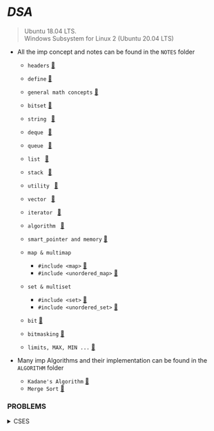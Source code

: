 # _________________________DSA_________________________

> Ubuntu 18.04 LTS.  
> Windows Subsystem for Linux 2 (Ubuntu 20.04 LTS)

* All the imp concept and notes can be found in the `NOTES` folder

    * `headers` [🎯](NOTES/headers.md)
    * `define` [🎯](NOTES/define.md)
    * `general math concepts` [🎯](NOTES/mathematics.md) 
    * `bitset` [🎯](NOTES/bitset.md)
    * `string ` [🎯](NOTES/string.md)
    * `deque ` [🎯](NOTES/deque.md)
    * `queue ` [🎯](NOTES/queue.md)
    * `list ` [🎯](NOTES/list.md) 
    * `stack ` [🎯](NOTES/stack.md) 
    * `utility ` [🎯](NOTES/utility.md) 
    * `vector ` [🎯](NOTES/vector.md) 
    * `iterator ` [🎯](NOTES/iterator.md) 
    * `algorithm ` [🎯](NOTES/algorithm.md) 
    * `smart_pointer and memory` [🎯](NOTES/smart_pointer.md) 

    * `map & multimap`
        * `#include <map>` [🎯](NOTES/map.md)
        * `#include <unordered_map>` [🎯](NOTES/map.md) 
    
    * `set & multiset`
        * `#include <set>` [🎯](NOTES/set.md) 
        * `#include <unordered_set>` [🎯](NOTES/set.md) 

    * `bit` [🎯](NOTES/bit.md)
    * `bitmasking` [🎯](NOTES/bitmasking.md)
    * `limits, MAX, MIN ...` [🎯](NOTES/limit.md) 

* Many imp Algorithms and their implementation can be found in the `ALGORITHM` folder
    
    * `Kadane's Algorithm` [🎯](ALGORITHM/kadane’s_algorithm.cpp) 
    * `Merge Sort` [🎯](ALGORITHM/merge_sort.cpp)



### PROBLEMS

<details>
    <summary>CSES</summary> <br>
    <details>
        <summary>Introductory ✔</summary>
        <pre>
            <a href="#">Apple Division</a>
            <a href="#">Bit Strings</a>
            <a href="#">Chessboard and Queens</a>
            <a href="#">Coin Piles</a>
            <a href="#">Creating String 1</a>
            <a href="#">Grid Path ✖</a>
            <a href="#">Increasing Array</a>
            <a href="#">Missing Number</a>
            <a href="#">Number Spiral</a>
            <a href="#">Palindrome Reorder</a>
            <a href="#">Permutations</a>
            <a href="#">Repetitions</a>
            <a href="#">Trailing Zeros</a>
            <a href="#">Two Sets</a>
            <a href="#">Weird Algorithm</a>
        </pre>
    </details>
    <details>
        <summary>String Algorithms</summary>
        <pre>
            <a href="#"> </a>
        </pre>
    </details>
    <details>
        <summary>Sorting and Searching</summary>
        <pre>
            <a href="#">Apartments</a>
            <a href="#">Concert Tickets</a>
            <a href="#">Distinct Number</a>
            <a href="#">Ferris Wheel</a>
            <a href="#">Resturent Customers 👁‍🗨🔘</a>
        </pre>
    </details>
</details>
